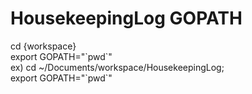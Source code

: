 # HousekeepingLog GOPATH
cd {workspace}<br>
export GOPATH="\`pwd\`"<br>
ex) cd ~/Documents/workspace/HousekeepingLog;<br>
export GOPATH="\`pwd\`"
